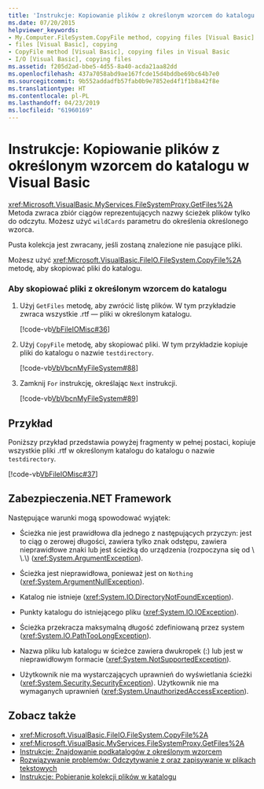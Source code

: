 ```yaml
---
title: 'Instrukcje: Kopiowanie plików z określonym wzorcem do katalogu w Visual Basic'
ms.date: 07/20/2015
helpviewer_keywords:
- My.Computer.FileSystem.CopyFile method, copying files [Visual Basic]
- files [Visual Basic], copying
- CopyFile method [Visual Basic], copying files in Visual Basic
- I/O [Visual Basic], copying files
ms.assetid: f205d2ad-bbe5-4d55-8a40-acda21aa82dd
ms.openlocfilehash: 437a7058abd9ae167fcde15d4bddbe69bc64b7e0
ms.sourcegitcommit: 9b552addadfb57fab0b9e7852ed4f1f1b8a42f8e
ms.translationtype: HT
ms.contentlocale: pl-PL
ms.lasthandoff: 04/23/2019
ms.locfileid: "61960169"
---
```

# <a name="how-to-copy-files-with-a-specific-pattern-to-a-directory-in-visual-basic"></a>Instrukcje: Kopiowanie plików z określonym wzorcem do katalogu w Visual Basic
<xref:Microsoft.VisualBasic.MyServices.FileSystemProxy.GetFiles%2A> Metoda zwraca zbiór ciągów reprezentujących nazwy ścieżek plików tylko do odczytu. Możesz użyć `wildCards` parametru do określenia określonego wzorca.  
  
 Pusta kolekcja jest zwracany, jeśli zostaną znalezione nie pasujące pliki.  
  
 Możesz użyć <xref:Microsoft.VisualBasic.FileIO.FileSystem.CopyFile%2A> metodę, aby skopiować pliki do katalogu.  
  
### <a name="to-copy-files-with-a-specific-pattern-to-a-directory"></a>Aby skopiować pliki z określonym wzorcem do katalogu  
  
1. Użyj `GetFiles` metodę, aby zwrócić listę plików. W tym przykładzie zwraca wszystkie .rtf — pliki w określonym katalogu.  
  
     [!code-vb[VbFileIOMisc#36](~/samples/snippets/visualbasic/VS_Snippets_VBCSharp/VbFileIOMisc/VB/Class1.vb#36)]  
  
2. Użyj `CopyFile` metodę, aby skopiować pliki. W tym przykładzie kopiuje pliki do katalogu o nazwie `testdirectory`.  
  
     [!code-vb[VbVbcnMyFileSystem#88](~/samples/snippets/visualbasic/VS_Snippets_VBCSharp/VbVbcnMyFileSystem/VB/Class1.vb#88)]  
  
3. Zamknij `For` instrukcję, określając `Next` instrukcji.  
  
     [!code-vb[VbVbcnMyFileSystem#89](~/samples/snippets/visualbasic/VS_Snippets_VBCSharp/VbVbcnMyFileSystem/VB/Class1.vb#89)]  
  
## <a name="example"></a>Przykład  
 Poniższy przykład przedstawia powyżej fragmenty w pełnej postaci, kopiuje wszystkie pliki .rtf w określonym katalogu do katalogu o nazwie `testdirectory`.  
  
 [!code-vb[VbFileIOMisc#37](~/samples/snippets/visualbasic/VS_Snippets_VBCSharp/VbFileIOMisc/VB/Class1.vb#37)]  
  
## <a name="net-framework-security"></a>Zabezpieczenia.NET Framework  
 Następujące warunki mogą spowodować wyjątek:  
  
- Ścieżka nie jest prawidłowa dla jednego z następujących przyczyn: jest to ciąg o zerowej długości, zawiera tylko znak odstępu, zawiera nieprawidłowe znaki lub jest ścieżką do urządzenia (rozpoczyna się od \\ \\.\\) (<xref:System.ArgumentException>).  
  
- Ścieżka jest nieprawidłowa, ponieważ jest on `Nothing` (<xref:System.ArgumentNullException>).  
  
- Katalog nie istnieje (<xref:System.IO.DirectoryNotFoundException>).  
  
- Punkty katalogu do istniejącego pliku (<xref:System.IO.IOException>).  
  
- Ścieżka przekracza maksymalną długość zdefiniowaną przez system (<xref:System.IO.PathTooLongException>).  
  
- Nazwa pliku lub katalogu w ścieżce zawiera dwukropek (:) lub jest w nieprawidłowym formacie (<xref:System.NotSupportedException>).  
  
- Użytkownik nie ma wystarczających uprawnień do wyświetlania ścieżki (<xref:System.Security.SecurityException>). Użytkownik nie ma wymaganych uprawnień (<xref:System.UnauthorizedAccessException>).  
  
## <a name="see-also"></a>Zobacz także

- <xref:Microsoft.VisualBasic.FileIO.FileSystem.CopyFile%2A>
- <xref:Microsoft.VisualBasic.MyServices.FileSystemProxy.GetFiles%2A>
- [Instrukcje: Znajdowanie podkatalogów z określonym wzorcem](../../../../visual-basic/developing-apps/programming/drives-directories-files/how-to-find-subdirectories-with-a-specific-pattern.md)
- [Rozwiązywanie problemów: Odczytywanie z oraz zapisywanie w plikach tekstowych](../../../../visual-basic/developing-apps/programming/drives-directories-files/troubleshooting-reading-from-and-writing-to-text-files.md)
- [Instrukcje: Pobieranie kolekcji plików w katalogu](../../../../visual-basic/developing-apps/programming/drives-directories-files/how-to-get-the-collection-of-files-in-a-directory.md)
